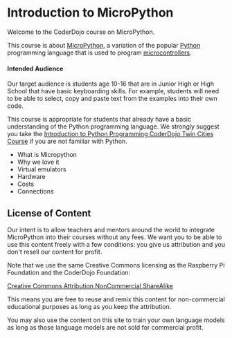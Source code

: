 # Introduction to MicroPython
Welcome to the CoderDojo course on MicroPython.

This course is about [MicroPython](https://en.wikipedia.org/wiki/MicroPython), a variation of the popular [Python](https://en.wikipedia.org/wiki/Python_(programming_language)) programming language that is used to program [microcontrollers](https://en.wikipedia.org/wiki/Microcontroller).  

#### Intended Audience
Our target audience is students age 10-16 that are in Junior High or High School that have basic keyboarding skills.  For example, students will need to be able to select, copy and paste text from the examples into their own code.

This course is appropriate for students that already have a basic understanding of the Python programming language.  We strongly suggest you take the [Introduction to Python Programming CoderDojo Twin Cities Course](https://www.coderdojotc.org/python/trinket/00-introduction/) if you are not familiar with Python.

* What is Micropython
* Why we love it
* Virtual emulators
* Hardware
* Costs
* Connections

## License of Content
Our intent is to allow teachers and mentors around the world to integrate MicroPython into their courses without any fees.  We want you to be able to use this content freely with a few conditions: you give us attribution and you don't resell our content for profit.

Note that we use the same Creative Commons licensing as the Raspberry Pi Foundation and the CoderDojo Foundation:

[Creative Commons Attribution NonCommercial ShareAlike](https://creativecommons.org/licenses/by-nc-sa/3.0/)

This means you are free to reuse and remix this content for non-commercial educational purposes as long as you keep the attribution.

You may also use the content on this site to train your own language models as long as those language models are not sold for commercial profit.

